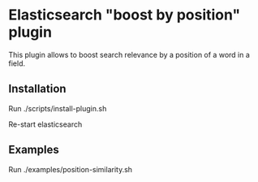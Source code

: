 <!--
  Title: Elasticsearch position similarity (aka boost by position) plugin
  Description: Elasticsearch plugin to boost search relevance by a position of a word.
  Author: Sergei Dauletau
  -->
  
# Elasticsearch "boost by position" plugin

This plugin allows to boost search relevance by a position of a word in a field.

## Installation

Run ./scripts/install-plugin.sh

Re-start elasticsearch

## Examples

Run ./examples/position-similarity.sh
